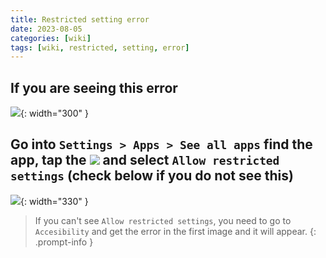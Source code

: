 ```yaml
---
title: Restricted setting error
date: 2023-08-05
categories: [wiki]
tags: [wiki, restricted, setting, error]
---
```


## If you are seeing this error
![](https://i.imgur.com/Qoy7jYE.png){: width="300" }

## Go into `Settings > Apps > See all apps` find the app, tap the ![](https://lh3.googleusercontent.com/2cJLX70os05-e___sYyMxIa7s8NFhM1uI3_XSgtEipErjDrdEG0TusjZwZmPFaQ_488=w36-h36) and select `Allow restricted settings` (check below if you do not see this)
![](https://i.imgur.com/4pQ8CrZ.png){: width="330" }

> If you can't see `Allow restricted settings`, you need to go to `Accesibility` and get the error in the first image and it will appear.
{: .prompt-info }